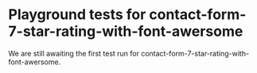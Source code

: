 # Playground tests for contact-form-7-star-rating-with-font-awersome
We are still awaiting the first test run for contact-form-7-star-rating-with-font-awersome.
